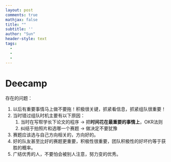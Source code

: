 ```yaml
---
layout: post
comments: true
mathjax: false
title: ""
subtitle: ''
author: "Sun"
header-style: text
tags:
  - 
  - 
  - 
---
```


# Deecamp

存在的问题：

1. 以后有重要事情马上做不要拖！积极很关键，抓紧看信息，抓紧组队很重要！
2. 当时错过组队时机主要有以下原因：
   1. 当时在写帮学长下论文的程序 → 把**时间花在最重要的事情上**，OKR法则
   2. 纠结于拍照片和选哪一个赛题 → 做决定不要犹豫
3. 赛题应该选与自己方向相关的，方向好的。
4. 好的队友甚至比好的赛题更重要，积极性很重要，团队积极性的好坏约等于获胜的概率。
5. 广结优秀的人，不要怕会被别人注意，努力变的优秀。

